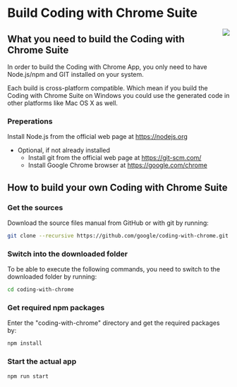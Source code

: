 # Build Coding with Chrome Suite

<img src="static_files/images/cwc_logo.png" align="right">

## What you need to build the Coding with Chrome Suite

In order to build the Coding with Chrome App, you only need to have Node.js/npm
and GIT installed on your system.

Each build is cross-platform compatible. Which mean if you build the
Coding with Chrome Suite on Windows you could use the generated code in other
platforms like Mac OS X as well.

### Preperations

Install Node.js from the official web page at <https://nodejs.org>

- Optional, if not already installed
  - Install git from the official web page at <https://git-scm.com/>
  - Install Google Chrome browser at <https://google.com/chrome>

## How to build your own Coding with Chrome Suite

### Get the sources

Download the source files manual from GitHub or with git by running:

```bash
git clone --recursive https://github.com/google/coding-with-chrome.git
```

### Switch into the downloaded folder

To be able to execute the following commands, you need to switch to the
downloaded folder by running:

```bash
cd coding-with-chrome
```

### Get required npm packages

Enter the "coding-with-chrome" directory and get the required packages by:

```bash
npm install
```

### Start the actual app

```bash
npm run start
```
